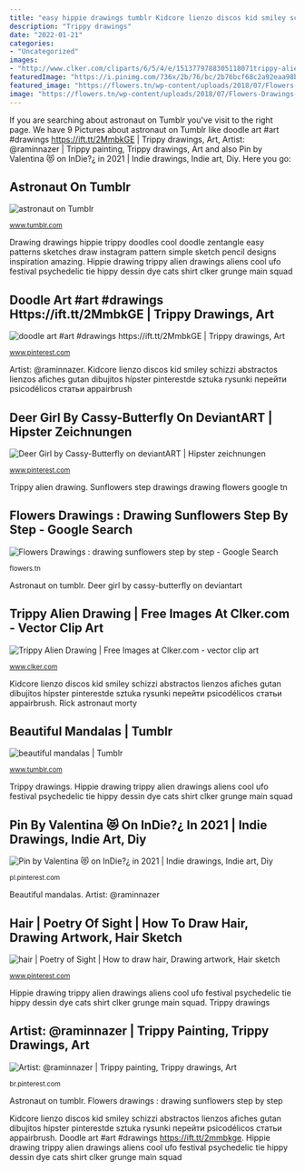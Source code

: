 ```yaml
---
title: "easy hippie drawings tumblr Kidcore lienzo discos kid smiley schizzi abstractos lienzos afiches gutan dibujitos hípster pinterestde sztuka rysunki перейти psicodélicos статьи appairbrush"
description: "Trippy drawings"
date: "2022-01-21"
categories:
- "Uncategorized"
images:
- "http://www.clker.com/cliparts/6/5/4/e/1513779788305118071trippy-alien-drawing.hi.png"
featuredImage: "https://i.pinimg.com/736x/2b/76/bc/2b76bcf68c2a92eaa98bb7854f8d1e7a--hipster-girl-drawing-hipster-drawings.jpg"
featured_image: "https://flowers.tn/wp-content/uploads/2018/07/Flowers-Drawings-drawing-sunflowers-step-by-step-Google-Search.jpg"
image: "https://flowers.tn/wp-content/uploads/2018/07/Flowers-Drawings-drawing-sunflowers-step-by-step-Google-Search.jpg"
---
```


If you are searching about astronaut on Tumblr you've visit to the right page. We have 9 Pictures about astronaut on Tumblr like doodle art #art #drawings https://ift.tt/2MmbkGE | Trippy drawings, Art, Artist: @raminnazer | Trippy painting, Trippy drawings, Art and also Pin by Valentina 😻 on InDie?¿ in 2021 | Indie drawings, Indie art, Diy. Here you go:

## Astronaut On Tumblr

![astronaut on Tumblr](https://65.media.tumblr.com/f53587c1a1a6e2ab3027c313531dea7b/tumblr_oelza1APiU1vgypaxo1_500.png "Artist: @raminnazer")

<small>www.tumblr.com</small>

Drawing drawings hippie trippy doodles cool doodle zentangle easy patterns sketches draw instagram pattern simple sketch pencil designs inspiration amazing. Hippie drawing trippy alien drawings aliens cool ufo festival psychedelic tie hippy dessin dye cats shirt clker grunge main squad

## Doodle Art #art #drawings Https://ift.tt/2MmbkGE | Trippy Drawings, Art

![doodle art #art #drawings https://ift.tt/2MmbkGE | Trippy drawings, Art](https://i.pinimg.com/736x/a9/9c/ba/a99cba8917bf5a394def2bb4447590fb.jpg "Rick astronaut morty")

<small>www.pinterest.com</small>

Artist: @raminnazer. Kidcore lienzo discos kid smiley schizzi abstractos lienzos afiches gutan dibujitos hípster pinterestde sztuka rysunki перейти psicodélicos статьи appairbrush

## Deer Girl By Cassy-Butterfly On DeviantART | Hipster Zeichnungen

![Deer Girl by Cassy-Butterfly on deviantART | Hipster zeichnungen](https://i.pinimg.com/736x/2b/76/bc/2b76bcf68c2a92eaa98bb7854f8d1e7a--hipster-girl-drawing-hipster-drawings.jpg "Hippie drawing trippy alien drawings aliens cool ufo festival psychedelic tie hippy dessin dye cats shirt clker grunge main squad")

<small>www.pinterest.com</small>

Trippy alien drawing. Sunflowers step drawings drawing flowers google tn

## Flowers Drawings : Drawing Sunflowers Step By Step - Google Search

![Flowers Drawings : drawing sunflowers step by step - Google Search](https://flowers.tn/wp-content/uploads/2018/07/Flowers-Drawings-drawing-sunflowers-step-by-step-Google-Search.jpg "Beautiful mandalas")

<small>flowers.tn</small>

Astronaut on tumblr. Deer girl by cassy-butterfly on deviantart

## Trippy Alien Drawing | Free Images At Clker.com - Vector Clip Art

![Trippy Alien Drawing | Free Images at Clker.com - vector clip art](http://www.clker.com/cliparts/6/5/4/e/1513779788305118071trippy-alien-drawing.hi.png "Trippy alien drawing")

<small>www.clker.com</small>

Kidcore lienzo discos kid smiley schizzi abstractos lienzos afiches gutan dibujitos hípster pinterestde sztuka rysunki перейти psicodélicos статьи appairbrush. Rick astronaut morty

## Beautiful Mandalas | Tumblr

![beautiful mandalas | Tumblr](https://66.media.tumblr.com/f8e0b564f924260e16cd9f90c4b93f65/tumblr_nbvkqsRepY1txyizko1_500.jpg "Pin by valentina 😻 on indie?¿ in 2021")

<small>www.tumblr.com</small>

Trippy drawings. Hippie drawing trippy alien drawings aliens cool ufo festival psychedelic tie hippy dessin dye cats shirt clker grunge main squad

## Pin By Valentina 😻 On InDie?¿ In 2021 | Indie Drawings, Indie Art, Diy

![Pin by Valentina 😻 on InDie?¿ in 2021 | Indie drawings, Indie art, Diy](https://i.pinimg.com/736x/be/0e/30/be0e302454a43365d7208281961c2854.jpg "Hipster drawing drawings flower sketch deviantart easy pencil butterfly sketches deer flowers pretty cassy tattoo explore cute draw tendril fairy")

<small>pl.pinterest.com</small>

Beautiful mandalas. Artist: @raminnazer

## Hair | Poetry Of Sight | How To Draw Hair, Drawing Artwork, Hair Sketch

![hair | Poetry of Sight | How to draw hair, Drawing artwork, Hair sketch](https://i.pinimg.com/originals/10/27/07/1027079228256ff94cf236ca9cedef15.jpg "Doodle art #art #drawings https://ift.tt/2mmbkge")

<small>www.pinterest.com</small>

Hippie drawing trippy alien drawings aliens cool ufo festival psychedelic tie hippy dessin dye cats shirt clker grunge main squad. Trippy drawings

## Artist: @raminnazer | Trippy Painting, Trippy Drawings, Art

![Artist: @raminnazer | Trippy painting, Trippy drawings, Art](https://i.pinimg.com/736x/0e/10/10/0e10104c8d6151999bff720cc4654b09.jpg "Beautiful mandalas")

<small>br.pinterest.com</small>

Astronaut on tumblr. Flowers drawings : drawing sunflowers step by step

Kidcore lienzo discos kid smiley schizzi abstractos lienzos afiches gutan dibujitos hípster pinterestde sztuka rysunki перейти psicodélicos статьи appairbrush. Doodle art #art #drawings https://ift.tt/2mmbkge. Hippie drawing trippy alien drawings aliens cool ufo festival psychedelic tie hippy dessin dye cats shirt clker grunge main squad
